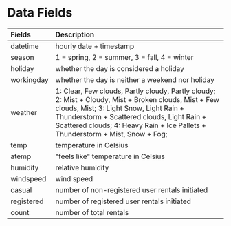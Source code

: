 # Data Fields

| Fields | Description |
|:--- | :--- |
| datetime | hourly date + timestamp | 	
| season | 1 = spring, 2 = summer, 3 = fall, 4 = winter  | 	
| holiday | whether the day is considered a holiday | 	
| workingday | whether the day is neither a weekend nor holiday | 	
| weather | 1: Clear, Few clouds, Partly cloudy, Partly cloudy; 2: Mist + Cloudy, Mist + Broken clouds, Mist + Few clouds, Mist; 3: Light Snow, Light Rain + Thunderstorm + Scattered clouds, Light Rain + Scattered clouds; 4: Heavy Rain + Ice Pallets + Thunderstorm + Mist, Snow + Fog;  | 	
| temp | temperature in Celsius | 	
| atemp | "feels like" temperature in Celsius | 	
| humidity | relative humidity | 	
| windspeed | wind speed | 	
| casual | number of non-registered user rentals initiated | 	
| registered | number of registered user rentals initiated | 	
| count | number of total rentals | 	